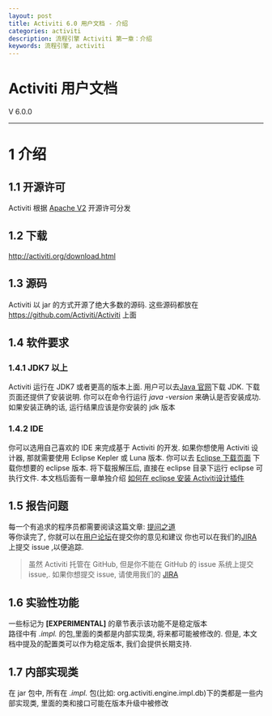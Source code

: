 ```yaml
---
layout: post
title: Activiti 6.0 用户文档 - 介绍
categories: activiti
description: 流程引擎 Activiti 第一章：介绍
keywords: 流程引擎, activiti
---
```

# Activiti 用户文档
V 6.0.0
***
# 1 介绍

## 1.1 开源许可
Activiti 根据 [Apache V2](http://www.apache.org/licenses/LICENSE-2.0.html) 开源许可分发
## 1.2 下载
http://activiti.org/download.html
## 1.3 源码
Activiti 以 jar 的方式开源了绝大多数的源码.  这些源码都放在 https://github.com/Activiti/Activiti 上面
## 1.4 软件要求
### 1.4.1 JDK7 以上
Activiti 运行在 JDK7 或者更高的版本上面. 用户可以去[Java 官网](http://www.oracle.com/technetwork/java/javase/downloads/index.html)下载 JDK. 下载页面还提供了安装说明. 你可以在命令行运行 *java -version* 来确认是否安装成功. 如果安装正确的话, 运行结果应该是你安装的 jdk 版本 
### 1.4.2 IDE 
你可以选用自己喜欢的 IDE 来完成基于 Activiti 的开发. 如果你想使用 Activiti 设计器, 那就需要使用 Eclipse Kepler 或 Luna 版本. 你可以去 [Eclipse 下载页面](http://www.eclipse.org/downloads/) 下载你想要的 eclipse 版本. 将下载报解压后, 直接在 eclipse 目录下运行 eclipse 可执行文件. 本文档后面有一章单独介绍 [如何在 eclipse 安装 Activiti设计插件](#eclipseDesignerInstallation//TODO)
## 1.5 报告问题
每一个有追求的程序员都需要阅读这篇文章: [提问之道](http://www.catb.org/~esr/faqs/smart-questions.html)  
等你读完了, 你就可以在[用户论坛](http://forums.activiti.org/en/viewforum.php?f=3)在提交你的意见和建议 你也可以在我们的[JIRA](https://activiti.atlassian.net/)上提交 issue ,以便追踪.
> 虽然 Activiti 托管在 GitHub, 但是你不能在 GitHub 的 issue 系统上提交 issue,. 如果你想提交 issue, 请使用我们的 [JIRA](https://activiti.atlassian.net/)

## 1.6 实验性功能
一些标记为 **[EXPERIMENTAL]** 的章节表示该功能不是稳定版本  
路径中有 *.impl.* 的包,里面的类都是内部实现类, 将来都可能被修改的. 但是, 本文档中提及的配置类可以作为稳定版本, 我们会提供长期支持. 
## 1.7 内部实现类
在 jar 包中, 所有在 *.impl.* 包(比如: org.activiti.engine.impl.db)下的类都是一些内部实现类, 里面的类和接口可能在版本升级中被修改
